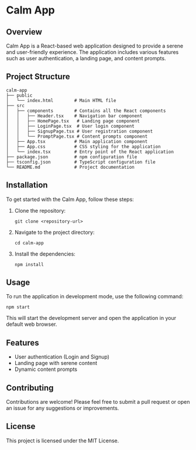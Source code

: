 # Calm App

## Overview
Calm App is a React-based web application designed to provide a serene and user-friendly experience. The application includes various features such as user authentication, a landing page, and content prompts.

## Project Structure
```
calm-app
├── public
│   └── index.html        # Main HTML file
├── src
│   ├── components        # Contains all the React components
│   │   ├── Header.tsx    # Navigation bar component
│   │   ├── HomePage.tsx   # Landing page component
│   │   ├── LoginPage.tsx  # User login component
│   │   ├── SignupPage.tsx # User registration component
│   │   └── PromptPage.tsx # Content prompts component
│   ├── App.tsx           # Main application component
│   ├── App.css           # CSS styling for the application
│   └── index.tsx         # Entry point of the React application
├── package.json          # npm configuration file
├── tsconfig.json         # TypeScript configuration file
└── README.md             # Project documentation
```

## Installation
To get started with the Calm App, follow these steps:

1. Clone the repository:
   ```
   git clone <repository-url>
   ```

2. Navigate to the project directory:
   ```
   cd calm-app
   ```

3. Install the dependencies:
   ```
   npm install
   ```

## Usage
To run the application in development mode, use the following command:
```
npm start
```
This will start the development server and open the application in your default web browser.

## Features
- User authentication (Login and Signup)
- Landing page with serene content
- Dynamic content prompts

## Contributing
Contributions are welcome! Please feel free to submit a pull request or open an issue for any suggestions or improvements.

## License
This project is licensed under the MIT License.